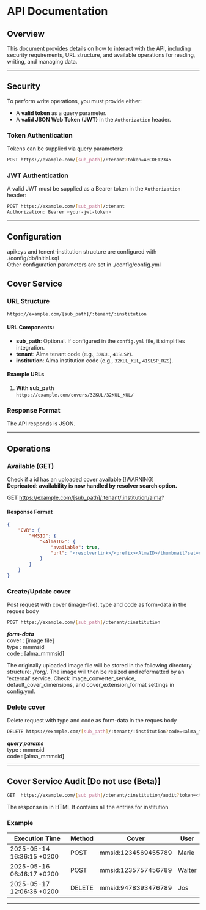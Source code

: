# API Documentation

## Overview
This document provides details on how to interact with the API, including security requirements, URL structure, and available operations for reading, writing, and managing data.

---

## Security

To perform write operations, you must provide either:
- A **valid token** as a query parameter.
- A **valid JSON Web Token (JWT)** in the `Authorization` header.

### Token Authentication
Tokens can be supplied via query parameters:

```bash
POST https://example.com/[sub_path]/:tenant?token=ABCDE12345
```

### JWT Authentication
A valid JWT must be supplied as a Bearer token in the `Authorization` header:

```bash
POST https://example.com/[sub_path]/:tenant
Authorization: Bearer <your-jwt-token>
```
---

## Configuration

apikeys and tenent-institution structure are configured with ./config/db/initial.sql  
Other configuration parameters are set in ./config/config.yml


## Cover Service

### URL Structure
```plaintext
https://example.com/[sub_path]/:tenant/:institution
```

#### URL Components:
- **sub_path**: Optional. If configured in the `config.yml` file, it simplifies integration.
- **tenant**: Alma tenant code (e.g., `32KUL`, `41SLSP`).
- **institution**: Alma institution code (e.g., `32KUL_KUL`, `41SLSP_RZS`).


#### Example URLs
1. **With sub_path**  
   `https://example.com/covers/32KUL/32KUL_KUL/`  

### Response Format
The API responds is JSON.

---

## Operations
### Available (GET) 
Check if a id has an uploaded cover available
[!WARNING]  
**Depricated: availability is now handled by resolver search option.**

GET https://example.com/[sub_path]/:tenant/:institution/alma<AlmaID>? 

#### Response Format
```json
{
    "CVR": {
        "MMSID": {
            "<AlmaID>": {
                "available": true,
                "url": "<resolverlink>/<prefix><AlmaID>/thumbnail?set=covers"
            }
        }
    }
}
```

### Create/Update cover
Post request with cover (image-file), type and code as form-data in the reques body
```bash
POST https://example.com/[sub_path]/:tenant/:institution 
```
***form-data***  
cover : [image file]  
type : mmmsid    
code : [alma_mmmsid]  

The originally uploaded image file will be stored in the following directory structure: <tenant>/<institution>/org/.
The image will then be resized and reformatted by an 'external' service.
Check image_converter_service, default_cover_dimensions, and cover_extension_format settings in config.yml.

### Delete cover
Delete request with type and code as form-data in the reques body
```bash
DELETE https://example.com/[sub_path]/:tenant/:institution?code=<alma_mmmsid>&type=<type> 
```
***query params***  
type : mmmsid   
code : [alma_mmmsid]

---

## Cover Service Audit [Do not use (Beta)]
```bash
GET  https://example.com/[sub_path]/:tenant/:institution/audit?token=<token with admin rights>
```
The response in in HTML
It contains all the entries for institution 


### Example 

| Execution Time            | Method | Cover               | User   |
|---------------------------|--------|---------------------|--------|
| 2025-05-14 16:36:15 +0200 | POST   | mmsid:1234569455789 | Marie  |
| 2025-05-16 06:46:17 +0200 | POST   | mmsid:1235757456789 | Walter |
| 2025-05-17 12:06:36 +0200 | DELETE | mmsid:9478393476789 | Jos    |


---